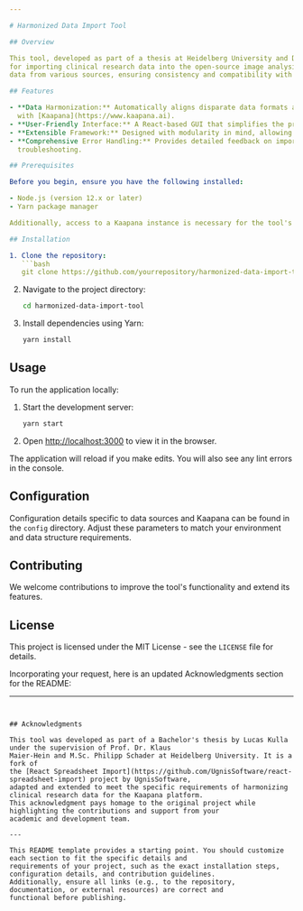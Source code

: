 ```yaml
---

# Harmonized Data Import Tool

## Overview

This tool, developed as part of a thesis at Heidelberg University and DKFZ Heidelberg, provides a streamlined solution
for importing clinical research data into the open-source image analysis platform Kaapana. It aims to harmonize tabular
data from various sources, ensuring consistency and compatibility with Kaapana's data processing capabilities.

## Features

- **Data Harmonization:** Automatically aligns disparate data formats and structures into a unified format compatible
  with [Kaapana](https://www.kaapana.ai).
- **User-Friendly Interface:** A React-based GUI that simplifies the process of data importation and management.
- **Extensible Framework:** Designed with modularity in mind, allowing for easy expansion and customization.
- **Comprehensive Error Handling:** Provides detailed feedback on importation errors, facilitating quick
  troubleshooting.

## Prerequisites

Before you begin, ensure you have the following installed:

- Node.js (version 12.x or later)
- Yarn package manager

Additionally, access to a Kaapana instance is necessary for the tool's full functionality.

## Installation

1. Clone the repository:
   ```bash
   git clone https://github.com/yourrepository/harmonized-data-import-tool.git
   ```
2. Navigate to the project directory:
   ```bash
   cd harmonized-data-import-tool
   ```
3. Install dependencies using Yarn:
   ```bash
   yarn install
   ```

## Usage

To run the application locally:

1. Start the development server:
   ```bash
   yarn start
   ```
2. Open [http://localhost:3000](http://localhost:3000) to view it in the browser.

The application will reload if you make edits. You will also see any lint errors in the console.

## Configuration

Configuration details specific to data sources and Kaapana can be found in the `config` directory. Adjust these
parameters to match your environment and data structure requirements.

## Contributing

We welcome contributions to improve the tool's functionality and extend its features.

## License

This project is licensed under the MIT License - see the `LICENSE` file for details.

Incorporating your request, here is an updated Acknowledgments section for the README:

---
```


## Acknowledgments

This tool was developed as part of a Bachelor's thesis by Lucas Kulla under the supervision of Prof. Dr. Klaus
Maier-Hein and M.Sc. Philipp Schader at Heidelberg University. It is a fork of
the [React Spreadsheet Import](https://github.com/UgnisSoftware/react-spreadsheet-import) project by UgnisSoftware,
adapted and extended to meet the specific requirements of harmonizing clinical research data for the Kaapana platform.
This acknowledgment pays homage to the original project while highlighting the contributions and support from your
academic and development team.

---

This README template provides a starting point. You should customize each section to fit the specific details and
requirements of your project, such as the exact installation steps, configuration details, and contribution guidelines.
Additionally, ensure all links (e.g., to the repository, documentation, or external resources) are correct and
functional before publishing.

